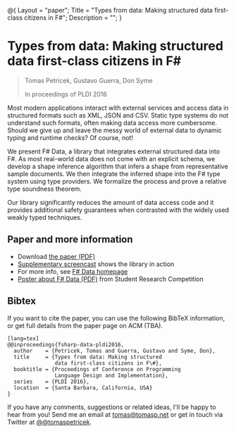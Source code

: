 ﻿@{
  Layout = "paper";
  Title = "Types from data: Making structured data first-class citizens in F#";
  Description = "";
}

# Types from data: Making structured data first-class citizens in F#

> Tomas Petricek, Gustavo Guerra, Don Syme
>
> In proceedings of PLDI 2016

Most modern applications interact with external services and access data in structured formats such
as XML, JSON and CSV. Static type systems do not understand such formats, often making data access
more cumbersome. Should we give up and leave the messy world of external data to dynamic typing
and runtime checks? Of course, not!

We present F# Data, a library that integrates external structured data into F#. As most real-world
data does not come with an explicit schema, we develop a shape inference algorithm that infers a
shape from representative sample documents. We then integrate the inferred shape into the F# type
system using type providers. We formalize the process and prove a relative type soundness theorem.

Our library significantly reduces the amount of data access code and it provides additional
safety guarantees when contrasted with the widely used weakly typed techniques.

## Paper and more information

 - Download [the paper (PDF)](fsharp-data.pdf)
 - [Supplementary screencast](https://vimeo.com/165159144) shows the library in action
 - For more info, see [F# Data homepage](http://fsharp.github.io/FSharp.Data/)
 - [Poster about F# Data (PDF)](fsharp-data-poster.pdf) from Student Research Competition

## <a id="cite">Bibtex</a>
If you want to cite the paper, you can use the following BibTeX information, or
get full details from the paper page on ACM (TBA).

    [lang=tex]
    @@inproceedings{fsharp-data-pldi2016,
      author    = {Petricek, Tomas and Guerra, Gustavo and Syme, Don},
      title     = {Types from data: Making structured
                   data first-class citizens in F\#},
      booktitle = {Proceedings of Conference on Programming
                   Language Design and Implementation},
      series    = {PLDI 2016},
      location  = {Santa Barbara, California, USA}
    }


If you have any comments, suggestions or related ideas, I'll be happy to
hear from you! Send me an email at [tomas@tomasp.net](mailto:tomas@tomasp.net)
or get in touch via Twitter at [@@tomaspetricek](http://twitter.com/tomaspetricek).
